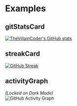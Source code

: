 # Examples
## gitStatsCard
[![TheVillainCoder's GitHub stats](https://github-readme-stats.vercel.app/api?username=TheVillainCoder)](https://github.com/TheVillainCoder/GithubAddons)
## streakCard
[![GitHub Streak](https://github-readme-streak-stats.herokuapp.com?user=TheVillainCoder&date_format=M%20j%5B%2C%20Y%5D)](https://git.io/streak-stats)
## activityGraph
_(Locked on Dark Mode)_<br>
![GitHub Activity Graph](https://activity-graph.herokuapp.com/graph?username=TheVillainCoder&theme=gotham)  
